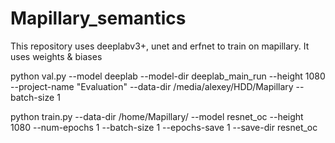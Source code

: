 # Mapillary_semantics
This repository uses deeplabv3+, unet and erfnet to train on mapillary. It uses weights &amp; biases


python val.py --model deeplab --model-dir deeplab_main_run --height 1080 --project-name "Evaluation" --data-dir /media/alexey/HDD/Mapillary --batch-size 1


python train.py --data-dir /home/Mapillary/ --model resnet_oc --height 1080 --num-epochs 1 --batch-size 1 --epochs-save 1 --save-dir resnet_oc
